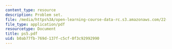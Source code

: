 ```yaml
---
content_type: resource
description: Problem set.
file: /media/https%3A/open-learning-course-data-rc.s3.amazonaws.com/22-812j-managing-nuclear-technology-spring-2004/b0ab77fb769d137fc5cf0f3c92992990_ps5.pdf
file_type: application/pdf
resourcetype: Document
title: ps5.pdf
uid: b0ab77fb-769d-137f-c5cf-0f3c92992990
---
```


